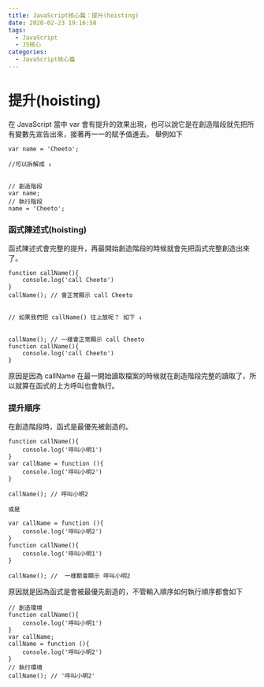 ```yaml
---
title: JavaScript核心篇：提升(hoisting)
date: 2020-02-23 19:16:58
tags:
  - JavaScript
  - JS核心
categories: 
  - JavaScript核心篇
---
```


# 提升(hoisting)

在 JavaScript 當中 var 會有提升的效果出現，也可以說它是在創造階段就先把所有變數先宣告出來，接著再一一的賦予值進去。 舉例如下

```
var name = 'Cheeto';

//可以拆解成 ↓


// 創造階段
var name;
// 執行階段
name = 'Cheeto';
```

### 函式陳述式(hoisting)

函式陳述式會完整的提升，再最開始創造階段的時候就會先把函式完整創造出來了。

```
function callName(){
    console.log('call Cheeto')
}
callName(); // 會正常顯示 call Cheeto


// 如果我們把 callName() 往上放呢？ 如下 ↓


callName(); // 一樣會正常顯示 call Cheeto
function callName(){
    console.log('call Cheeto')
}
```

原因是因為 callName 在最一開始讀取檔案的時候就在創造階段完整的讀取了，所以就算在函式的上方呼叫也會執行。

### 提升順序

在創造階段時，函式是最優先被創造的。

```
function callName(){
    console.log('呼叫小明1')
}
var callName = function (){
    console.log('呼叫小明2')
}

callName(); // 呼叫小明2

或是

var callName = function (){
    console.log('呼叫小明2')
}
function callName(){
    console.log('呼叫小明1')
}

callName(); //  一樣都會顯示 呼叫小明2
```

原因就是因為函式是會被最優先創造的，不管輸入順序如何執行順序都會如下

```
// 創造環境
function callName(){
    console.log('呼叫小明1')
}
var callName;
callName = function (){
    console.log('呼叫小明2')
}
// 執行環境
callName(); // '呼叫小明2'
```